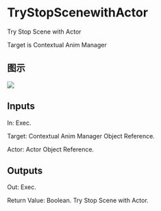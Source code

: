 # TryStopScenewithActor

Try Stop Scene with Actor

Target is Contextual Anim Manager

## 图示

![]($-20221218-18303678.png)

## Inputs

In: Exec.

Target: Contextual Anim Manager Object Reference.

Actor: Actor Object Reference.  

## Outputs

Out: Exec.

Return Value: Boolean. Try Stop Scene with Actor.

